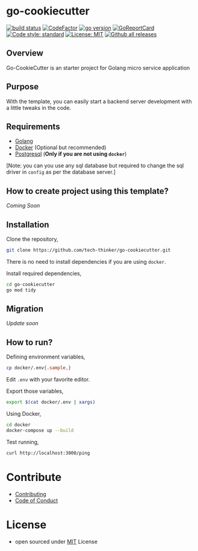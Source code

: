 # go-cookiecutter

[![build status](https://github.com/tech-thinker/go-cookiecutter/workflows/Go%20Tests/badge.svg)](https://github.com/tech-thinker/go-cookiecutter/blob/master/.github/workflows/go-tests.yaml)
[![CodeFactor](https://www.codefactor.io/repository/github/tech-thinker/go-cookiecutter/badge/main?s=752e2e187b014d8c50de1ad75867866bdc43aa73)](https://www.codefactor.io/repository/github/tech-thinker/go-cookiecutter/overview/main)
[![go version](https://img.shields.io/github/go-mod/go-version/tech-thinker/go-cookiecutter.svg)](https://github.com/tech-thinker/go-cookiecutter/blob/master/go.mod)
[![GoReportCard](https://goreportcard.com/badge/github.com/tech-thinker/go-cookiecutter)](https://goreportcard.com/badge/github.com/tech-thinker/go-cookiecutter)
[![Code style: standard](https://img.shields.io/badge/code%20style-standard-blue.svg)]()
[![License: MIT](https://img.shields.io/badge/License-MIT%20-blue.svg)](https://github.com/tech-thinker/go-cookiecutter/blob/master/LICENSE)
[![Github all releases](https://img.shields.io/github/downloads/tech-thinker/go-cookiecutter/total.svg)](https://github.com/tech-thinker/go-cookiecutter/releases/)

## Overview

Go-CookieCutter is an starter project for Golang micro service application

## Purpose

With the template, you can easily start a backend server development with a little tweaks in the code.

## Requirements

- [Golang](https://golang.org/dl/)
- [Docker](https://docs.docker.com/get-docker/) (Optional but recommended)
- [Postgresql](https://www.postgresql.org/download/) (**Only if you are not using `docker`**)

[Note: you can you use any sql database but required to change the sql driver in `config` as per the database server.]

## How to create project using this template?

_Coming Soon_

## Installation

Clone the repository,

```sh
git clone https://github.com/tech-thinker/go-cookiecutter.git
```

There is no need to install dependencies if you are using `docker`.

Install required dependencies,

```sh
cd go-cookiecutter
go mod tidy
```

## Migration

_Update soon_

## How to run?

Defining environment variables,

```sh
cp docker/.env{.sample,}

```

Edit `.env` with your favorite editor.

Export those variables,

```sh
export $(cat docker/.env | xargs)
```

Using Docker,

```sh
cd docker
docker-compose up --build
```

Test running,

```sh
curl http://localhost:3000/ping
```

# Contribute

- [Contributing](CONTRIBUTING.md)
- [Code of Conduct](CODE_OF_CONDUCT.md)

# License

- open sourced under [MIT](LICENSE) License
